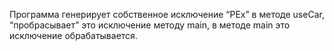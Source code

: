 Программа генерирует собственное исключение “PEx” в методе useCar, “пробрасывает” это исключение методу main, в методе main это исключение обрабатывается.